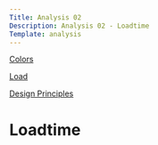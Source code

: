 ```yaml
---
Title: Analysis 02
Description: Analysis 02 - Loadtime
Template: analysis
---
```


<div class="kmom-sidenav">
    <p><a href="01_colors"><i class="fas fa-dice-one"></i> Colors</a></p>
    <p><a href="02_load"><i class="fas fa-dice-two"></i> Load</a></p>
    <p><a href="03_design_principles"><i class="fas fa-dice-three"></i> Design Principles</a></p>
</div>     

Loadtime
===========

